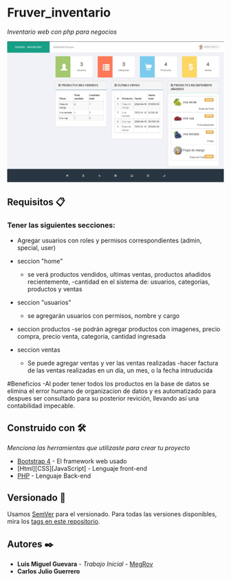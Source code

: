 # Fruver_inventario

_Inventario web con php para negocios_

![vista](Home.JPG)


## Requisitos 📋

### Tener las siguientes secciones:

- Agregar usuarios con roles y permisos correspondientes (admin, special, user)

- seccion "home"
    - se verá productos vendidos, ultimas ventas, productos añadidos recientemente, 
    -cantidad en el sistema de: usuarios, categorias, productos y ventas
- seccion "usuarios"
    - se agregarán usuarios con permisos, nombre y cargo
- seccion productos
    -se podrán agregar productos con imagenes, precio compra, precio venta, categoria, cantidad ingresada
- seccion ventas
    - Se puede agregar ventas y ver las ventas realizadas 
    -hacer factura de las ventas realizadas en un día, un mes, o la fecha intruducida
    
#Beneficios 
  -Al poder tener todos los productos en la base de datos se elimina el error humano de organizacion de datos y es automatizado 
  para despues ser consultado para su posterior revición, llevando así una contabilidad impecable.

## Construido con 🛠️

_Menciona las herramientas que utilizaste para crear tu proyecto_

* [Bootstrap 4](https://getbootstrap.com/) - El framework web usado
* [Html][CSS][JavaScript] - Lenguaje front-end
* [PHP](https://www.php.net/) - Lenguaje Back-end


## Versionado 📌

Usamos [SemVer](http://semver.org/) para el versionado. Para todas las versiones disponibles, mira los [tags en este repositorio](https://github.com/tu/proyecto/tags).

## Autores ✒️

* **Luis Miguel Guevara** - *Trabajo Inicial* - [MegRov](https://github.com/MegRov)
* **Carlos Julio Guerrero**


